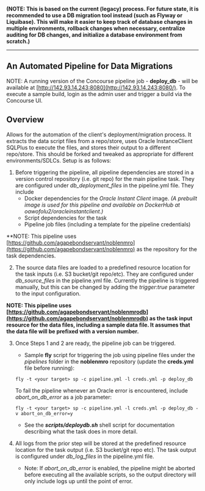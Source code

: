 **(NOTE: This is based on the current (legacy) process. For future state, it is recommended to use a DB migration tool instead (such as Flyway or Liquibase). This will make it easier to keep track of database changes in multiple environments, rollback changes when necessary, centralize auditing for DB changes, and initialize a database environment from scratch.)**
_______________


## An Automated Pipeline for Data Migrations
NOTE: A running version of the Concourse pipeline job - **deploy_db** - will be available at [http://142.93.14.243:8080](http://142.93.14.243:8080/). To execute a sample build, login as the admin user and trigger a build via the Concourse UI.

## Overview
Allows for the automation of the client's deployment/migration process. It extracts the data script files from a repo/store, uses Oracle InstanceClient SQLPlus to execute the files, and stores their output to a different repo/store. 
This should be forked and tweaked as appropriate for different environments/SDLCs. Setup is as follows:

 1. Before triggering the pipeline, all pipeline dependencies are stored in a version control repository (i.e. git repo) for the main pipeline task. They are configured under *db_deployment_files* in the pipeline.yml file. They include 
     - Docker dependencies for the *Oracle Instant Client* image. *(A prebuilt image is used for this pipeline and available on DockerHub at oawofolu2/oracleinstantclient.)*
     - Script dependencies for the task
     - Pipeline job files (including a template for the pipeline credentials)
     
 **NOTE: This pipeline uses [https://github.com/agapebondservant/noblenmro](https://github.com/agapebondservant/noblenmro) as the repository for the task dependencies.
 
 2. The source data files are loaded to a predefined resource location for the task inputs (i.e. S3 bucket/git repo/etc). They are configured under *db_source_files* in the pipeline.yml file. Currently the pipeline is triggered manually, but this can be changed by adding the *trigger:true* parameter to the input configuration.
 
**NOTE: This pipeline uses [https://github.com/agapebondservant/noblenmrodb](https://github.com/agapebondservant/noblenmrodb) as the task input resource for the data files, including a sample data file. It assumes that the data file will be prefixed with a version number.**

 3. Once Steps 1 and 2 are ready, the pipeline job can be triggered. 
     - Sample **fly** script for triggering the job using pipeline files under the *pipelines* folder in the **noblenmro** repository (update the **creds.yml** file before running):
     ```
     fly -t <your target> sp -c pipeline.yml -l creds.yml -p deploy_db
    ``` 
      To fail the pipeline whenever an Oracle error is encountered, include *abort_on_db_error* as a job parameter:
      ```
      fly -t <your target> sp -c pipeline.yml -l creds.yml -p deploy_db -v abort_on_db_error=y
     ```
     - See the ***scripts/deploydb.sh*** shell script for documentation describing what the task does in more detail. 

4. All logs from the prior step will be stored at the predefined resource location for the task output (i.e. S3 bucket/git repo etc). The task output is configured under *db_log_files* in the pipeline.yml file. 
     - Note: If *abort_on_db_error* is enabled, the pipeline might be aborted before executing all the available scripts, so the output directory will only include logs up until the point of error.
